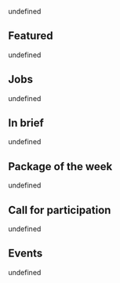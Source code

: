 <!-- 2017-10-05 -->

undefined

## Featured

undefined

## Jobs

undefined

## In brief

undefined

## Package of the week

undefined

## Call for participation

undefined

## Events

undefined
